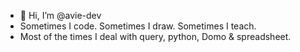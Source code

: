 - 👋 Hi, I’m @avie-dev
- Sometimes I code. Sometimes I draw. Sometimes I teach.
- Most of the times I deal with query, python, Domo & spreadsheet.

<!---
avie-dev/avie-dev is a ✨ special ✨ repository because its `README.md` (this file) appears on your GitHub profile.
You can click the Preview link to take a look at your changes.
--->
